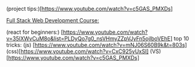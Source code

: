 
(project tips:)[https://www.youtube.com/watch?v=c5GAS_PMXDs]

[Full Stack Web Development Course:](https://www.youtube.com/playlist?list=PLZlA0Gpn_vH8jbFkBjOuFjhxANC63OmXM)

(react for beginners:)
[https://www.youtube.com/watch?v=35lXWvCuM8o&list=PLDyQo7g0_nsVHmyZZpVJyFn5ojlboVEhE]
top 10 tricks:
(js)
[https://www.youtube.com/watch?v=mNJ06S60B9k&t=803s]
(css)[https://www.youtube.com/watch?v=CxC925yUxSI]
(VS)[https://www.youtube.com/watch?v=c5GAS_PMXDs]